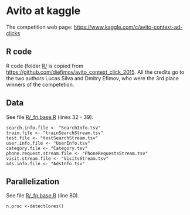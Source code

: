 # Avito at kaggle

The competition web page: https://www.kaggle.com/c/avito-context-ad-clicks 

## R code

R code (folder [R/](R/) is copied from https://github.com/diefimov/avito_context_click_2015. All the credits go to the two authors Lucas Silva and Dmitry Efimov, who were the 3rd place winners of the competetion.

## Data

See file [R/_fn.base.R](R/_fn.base.R) (lines 32 - 39).

```
search.info.file <- "SearchInfo.tsv"
train.file <- "trainSearchStream.tsv"
test.file <- "testSearchStream.tsv"
user.info.file <- "UserInfo.tsv"
category.file <- "Category.tsv"
phone.request.stream.file <- "PhoneRequestsStream.tsv"
visit.stream.file <- "VisitsStream.tsv"
ads.info.file <- "AdsInfo.tsv"
```

## Parallelization


See file [R/_fn.base.R](R/_fn.base.R) (line 80).

```
n.proc <-detectCores()
```
